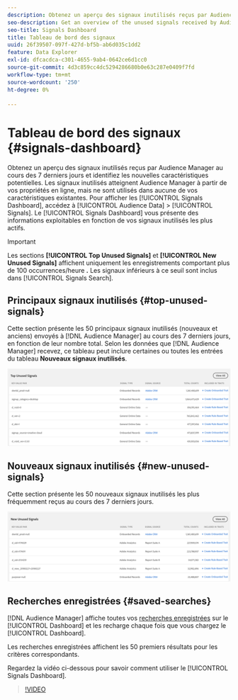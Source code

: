 ```yaml
---
description: Obtenez un aperçu des signaux inutilisés reçus par Audience Manager au cours des 7 derniers jours et identifiez les nouvelles caractéristiques potentielles. Les signaux inutilisés atteignent Audience Manager à partir de vos propriétés en ligne, mais ne sont utilisés dans aucune de vos caractéristiques existantes. Pour afficher le tableau de bord des signaux, accédez à Données d’audience > Signaux. Le tableau de bord des signaux vous présente des informations exploitables en fonction de vos signaux inutilisés les plus actifs.
seo-description: Get an overview of the unused signals received by Audience Manager in the past 7 days and identify potential new traits. Unused signals reach Audience Manager from your online properties, but are not used in any of your existing traits. To view the Signals Dashboard, go to Audience Data > Signals. The Signals Dashboard shows you actionable insights based on your most active unused signals.
seo-title: Signals Dashboard
title: Tableau de bord des signaux
uuid: 26f39507-097f-427d-bf5b-ab6d035c1dd2
feature: Data Explorer
exl-id: dfcacdca-c301-4655-9ab4-0642ce6d1cc0
source-git-commit: 4d3c859cc4dc5294286680b0e63c287e0409f7fd
workflow-type: tm+mt
source-wordcount: '250'
ht-degree: 0%

---
```


# Tableau de bord des signaux {#signals-dashboard}

Obtenez un aperçu des signaux inutilisés reçus par Audience Manager au cours des 7 derniers jours et identifiez les nouvelles caractéristiques potentielles. Les signaux inutilisés atteignent Audience Manager à partir de vos propriétés en ligne, mais ne sont utilisés dans aucune de vos caractéristiques existantes. Pour afficher les [!UICONTROL Signals Dashboard], accédez à [!UICONTROL Audience Data] > [!UICONTROL Signals]. Le [!UICONTROL Signals Dashboard] vous présente des informations exploitables en fonction de vos signaux inutilisés les plus actifs.

>[!IMPORTANT]
>
>Les sections **[!UICONTROL Top Unused Signals]** et **[!UICONTROL New Unused Signals]** affichent uniquement les enregistrements comportant plus de 100 occurrences/heure **.** Les signaux inférieurs à ce seuil sont inclus dans [!UICONTROL Signals Search].

## Principaux signaux inutilisés {#top-unused-signals}

Cette section présente les 50 principaux signaux inutilisés (nouveaux et anciens) envoyés à [!DNL Audience Manager] au cours des 7 derniers jours, en fonction de leur nombre total. Selon les données que [!DNL Audience Manager] recevez, ce tableau peut inclure certaines ou toutes les entrées du tableau **Nouveaux signaux inutilisés**.

![](assets/signals-top-unused.png)

## Nouveaux signaux inutilisés {#new-unused-signals}

Cette section présente les 50 nouveaux signaux inutilisés les plus fréquemment reçus au cours des 7 derniers jours.

![](assets/signals-new-unused.png)

## Recherches enregistrées {#saved-searches}

[!DNL Audience Manager] affiche toutes vos [recherches enregistrées](../../features/data-explorer/data-explorer-signals-search/data-explorer-save-search.md) sur le [!UICONTROL Dashboard] et les recharge chaque fois que vous chargez le [!UICONTROL Dashboard].

Les recherches enregistrées affichent les 50 premiers résultats pour les critères correspondants.

Regardez la vidéo ci-dessous pour savoir comment utiliser le [!UICONTROL Signals Dashboard].
>[!VIDEO](https://video.tv.adobe.com/v/327521?captions=fre_fr)
